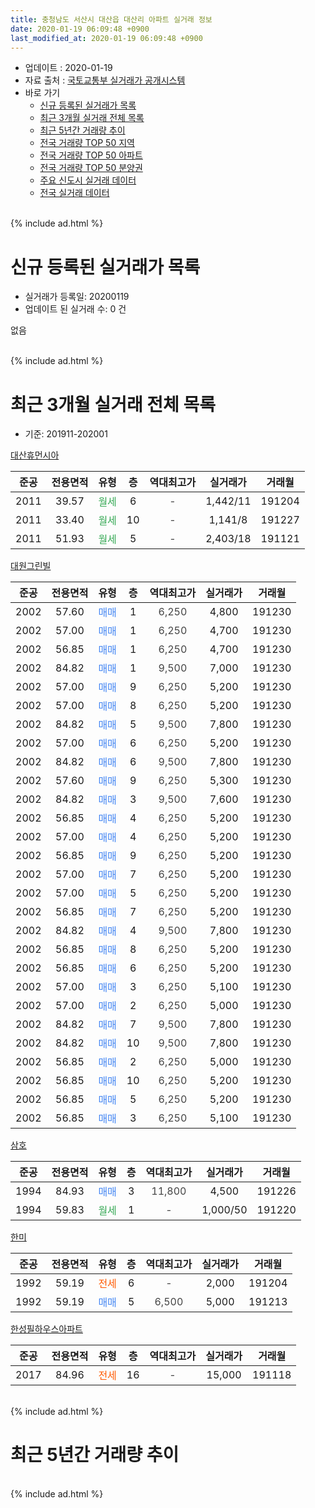 ```yaml
---
title: 충청남도 서산시 대산읍 대산리 아파트 실거래 정보
date: 2020-01-19 06:09:48 +0900
last_modified_at: 2020-01-19 06:09:48 +0900
---
```


* 업데이트 : 2020-01-19
* 자료 출처 : [국토교통부 실거래가 공개시스템](http://rt.molit.go.kr)
* 바로 가기
    * [신규 등록된 실거래가 목록](#신규-등록된-실거래가-목록)
    * [최근 3개월 실거래 전체 목록](#최근-3개월-실거래-전체-목록)
    * [최근 5년간 거래량 추이](#최근-5년간-거래량-추이)
    * [전국 거래량 TOP 50 지역](https://apt-info.github.io/apt-trade-info/최근-3개월-전국에서-가장-거래가-많이-발생한-지역)
    * [전국 거래량 TOP 50 아파트](https://apt-info.github.io/apt-trade-info/최근-3개월-전국에서-가장-거래가-많이-발생한-아파트)
    * [전국 거래량 TOP 50 분양권](https://apt-info.github.io/apt-trade-info/최근-3개월-전국에서-가장-거래가-많이-발생한-분양권)
    * [주요 신도시 실거래 데이터](https://apt-info.github.io/apt-trade-info/주요-신도시)
    * [전국 실거래 데이터](https://apt-info.github.io/apt-trade-info/전국)
<br>
{% include ad.html %}
<br>

# 신규 등록된 실거래가 목록
* 실거래가 등록일: 20200119
* 업데이트 된 실거래 수: 0 건

없음

<br>
{% include ad.html %}
<br>

# 최근 3개월 실거래 전체 목록
* 기준: 201911-202001


[대산휴먼시아](https://search.naver.com/search.naver?query=%EC%B6%A9%EC%B2%AD%EB%82%A8%EB%8F%84+%EC%84%9C%EC%82%B0%EC%8B%9C+%EB%8C%80%EC%82%B0%EC%9D%8D+%EB%8C%80%EC%82%B0%EB%A6%AC+%EB%8C%80%EC%82%B0%ED%9C%B4%EB%A8%BC%EC%8B%9C%EC%95%84)

|준공|전용면적|유형|층|역대최고가|실거래가|거래월|
|:---:|:---:|:---:|:---:|:---:|:---:|:---:|
|2011|39.57|<span style="color:#34a853">월세</span>|6|<span style="color:#444444">-</span>|1,442/11|191204|
|2011|33.40|<span style="color:#34a853">월세</span>|10|<span style="color:#444444">-</span>|1,141/8|191227|
|2011|51.93|<span style="color:#34a853">월세</span>|5|<span style="color:#444444">-</span>|2,403/18|191121|

[대원그린빌](https://search.naver.com/search.naver?query=%EC%B6%A9%EC%B2%AD%EB%82%A8%EB%8F%84+%EC%84%9C%EC%82%B0%EC%8B%9C+%EB%8C%80%EC%82%B0%EC%9D%8D+%EB%8C%80%EC%82%B0%EB%A6%AC+%EB%8C%80%EC%9B%90%EA%B7%B8%EB%A6%B0%EB%B9%8C)

|준공|전용면적|유형|층|역대최고가|실거래가|거래월|
|:---:|:---:|:---:|:---:|:---:|:---:|:---:|
|2002|57.60|<span style="color:#4285f3">매매</span>|1|<span style="color:#444444">6,250</span>|4,800|191230|
|2002|57.00|<span style="color:#4285f3">매매</span>|1|<span style="color:#444444">6,250</span>|4,700|191230|
|2002|56.85|<span style="color:#4285f3">매매</span>|1|<span style="color:#444444">6,250</span>|4,700|191230|
|2002|84.82|<span style="color:#4285f3">매매</span>|1|<span style="color:#444444">9,500</span>|7,000|191230|
|2002|57.00|<span style="color:#4285f3">매매</span>|9|<span style="color:#444444">6,250</span>|5,200|191230|
|2002|57.00|<span style="color:#4285f3">매매</span>|8|<span style="color:#444444">6,250</span>|5,200|191230|
|2002|84.82|<span style="color:#4285f3">매매</span>|5|<span style="color:#444444">9,500</span>|7,800|191230|
|2002|57.00|<span style="color:#4285f3">매매</span>|6|<span style="color:#444444">6,250</span>|5,200|191230|
|2002|84.82|<span style="color:#4285f3">매매</span>|6|<span style="color:#444444">9,500</span>|7,800|191230|
|2002|57.60|<span style="color:#4285f3">매매</span>|9|<span style="color:#444444">6,250</span>|5,300|191230|
|2002|84.82|<span style="color:#4285f3">매매</span>|3|<span style="color:#444444">9,500</span>|7,600|191230|
|2002|56.85|<span style="color:#4285f3">매매</span>|4|<span style="color:#444444">6,250</span>|5,200|191230|
|2002|57.00|<span style="color:#4285f3">매매</span>|4|<span style="color:#444444">6,250</span>|5,200|191230|
|2002|56.85|<span style="color:#4285f3">매매</span>|9|<span style="color:#444444">6,250</span>|5,200|191230|
|2002|57.00|<span style="color:#4285f3">매매</span>|7|<span style="color:#444444">6,250</span>|5,200|191230|
|2002|57.00|<span style="color:#4285f3">매매</span>|5|<span style="color:#444444">6,250</span>|5,200|191230|
|2002|56.85|<span style="color:#4285f3">매매</span>|7|<span style="color:#444444">6,250</span>|5,200|191230|
|2002|84.82|<span style="color:#4285f3">매매</span>|4|<span style="color:#444444">9,500</span>|7,800|191230|
|2002|56.85|<span style="color:#4285f3">매매</span>|8|<span style="color:#444444">6,250</span>|5,200|191230|
|2002|56.85|<span style="color:#4285f3">매매</span>|6|<span style="color:#444444">6,250</span>|5,200|191230|
|2002|57.00|<span style="color:#4285f3">매매</span>|3|<span style="color:#444444">6,250</span>|5,100|191230|
|2002|57.00|<span style="color:#4285f3">매매</span>|2|<span style="color:#444444">6,250</span>|5,000|191230|
|2002|84.82|<span style="color:#4285f3">매매</span>|7|<span style="color:#444444">9,500</span>|7,800|191230|
|2002|84.82|<span style="color:#4285f3">매매</span>|10|<span style="color:#444444">9,500</span>|7,800|191230|
|2002|56.85|<span style="color:#4285f3">매매</span>|2|<span style="color:#444444">6,250</span>|5,000|191230|
|2002|56.85|<span style="color:#4285f3">매매</span>|10|<span style="color:#444444">6,250</span>|5,200|191230|
|2002|56.85|<span style="color:#4285f3">매매</span>|5|<span style="color:#444444">6,250</span>|5,200|191230|
|2002|56.85|<span style="color:#4285f3">매매</span>|3|<span style="color:#444444">6,250</span>|5,100|191230|

[삼호](https://search.naver.com/search.naver?query=%EC%B6%A9%EC%B2%AD%EB%82%A8%EB%8F%84+%EC%84%9C%EC%82%B0%EC%8B%9C+%EB%8C%80%EC%82%B0%EC%9D%8D+%EB%8C%80%EC%82%B0%EB%A6%AC+%EC%82%BC%ED%98%B8)

|준공|전용면적|유형|층|역대최고가|실거래가|거래월|
|:---:|:---:|:---:|:---:|:---:|:---:|:---:|
|1994|84.93|<span style="color:#4285f3">매매</span>|3|<span style="color:#444444">11,800</span>|4,500|191226|
|1994|59.83|<span style="color:#34a853">월세</span>|1|<span style="color:#444444">-</span>|1,000/50|191220|

[한미](https://search.naver.com/search.naver?query=%EC%B6%A9%EC%B2%AD%EB%82%A8%EB%8F%84+%EC%84%9C%EC%82%B0%EC%8B%9C+%EB%8C%80%EC%82%B0%EC%9D%8D+%EB%8C%80%EC%82%B0%EB%A6%AC+%ED%95%9C%EB%AF%B8)

|준공|전용면적|유형|층|역대최고가|실거래가|거래월|
|:---:|:---:|:---:|:---:|:---:|:---:|:---:|
|1992|59.19|<span style="color:#ff5a00">전세</span>|6|<span style="color:#444444">-</span>|2,000|191204|
|1992|59.19|<span style="color:#4285f3">매매</span>|5|<span style="color:#444444">6,500</span>|5,000|191213|

[한성필하우스아파트](https://search.naver.com/search.naver?query=%EC%B6%A9%EC%B2%AD%EB%82%A8%EB%8F%84+%EC%84%9C%EC%82%B0%EC%8B%9C+%EB%8C%80%EC%82%B0%EC%9D%8D+%EB%8C%80%EC%82%B0%EB%A6%AC+%ED%95%9C%EC%84%B1%ED%95%84%ED%95%98%EC%9A%B0%EC%8A%A4%EC%95%84%ED%8C%8C%ED%8A%B8)

|준공|전용면적|유형|층|역대최고가|실거래가|거래월|
|:---:|:---:|:---:|:---:|:---:|:---:|:---:|
|2017|84.96|<span style="color:#ff5a00">전세</span>|16|<span style="color:#444444">-</span>|15,000|191118|


<br>
{% include ad.html %}
<br>

# 최근 5년간 거래량 추이


<div style="width:100%;">
    <canvas id="deal_progress" height="200"></canvas>
</div>

<script>
new Chart(document.getElementById("deal_progress"), {
    type: 'line',
    data: {
        labels: ['201501','201502','201503','201504','201505','201506','201507','201508','201509','201510','201511','201512','201601','201602','201603','201604','201605','201606','201607','201608','201609','201610','201611','201612','201701','201702','201703','201704','201705','201706','201707','201708','201709','201710','201711','201712','201801','201802','201803','201804','201805','201806','201807','201808','201809','201810','201811','201812','201901','201902','201903','201904','201905','201906','201907','201908','201909','201910','201911','201912','202001'],
        datasets: [{
            label: '매매',
            pointRadius: 1,
            data: [4, 3, 3, 3, 3, 3, 4, 2, 2, 2, 3, 2, 1, 2, 1, 3, 0, 1, 2, 2, 1, 3, 1, 0, 2, 2, 2, 3, 2, 4, 2, 4, 1, 2, 4, 1, 5, 1, 4, 2, 0, 0, 2, 2, 3, 4, 3, 0, 1, 1, 5, 32, 3, 6, 5, 1, 4, 2, 0, 30, 0],
            borderColor: "rgba(255, 201, 14, 1)",
            backgroundColor: "rgba(255, 201, 14, 0.5)",
            fill: false,
            lineTension: 0
        },{
            label: '전월세',
            pointRadius: 1,
            data: [0, 1, 1, 2, 1, 3, 4, 17, 2, 1, 3, 1, 1, 0, 0, 2, 4, 1, 0, 0, 0, 1, 0, 0, 1, 0, 5, 9, 9, 6, 10, 7, 3, 5, 4, 5, 1, 3, 5, 5, 1, 3, 6, 1, 4, 2, 2, 5, 1, 1, 4, 3, 7, 2, 5, 4, 2, 5, 2, 4, 0],
            borderColor: "rgba(0, 141, 185, 1)",
            backgroundColor: "rgba(0, 141, 185, 0.5)",
            fill: false,
            lineTension: 0
        }
        ]
    },
    options: {
        responsive: true,
        title: {
            display: false
        },
        tooltips: {
            mode: 'index',
            intersect: false
        },
        hover: {
            mode: 'nearest',
            intersect: true
        },
        scales: {
            xAxes: [{
                display: true,
                scaleLabel: {
                    display: true,
                    labelString: '년/월'
                }
            }],
            yAxes: [{
                display: true,
                ticks: {
                    suggestedMin: 0,
                },
                scaleLabel: {
                    display: true,
                    labelString: '실거래 수'
                }
            }]
        }
    }
});

</script>


<br>
{% include ad.html %}
<br>

